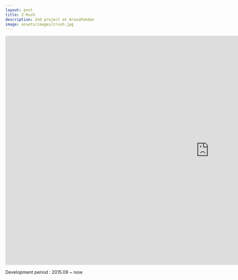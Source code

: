 ```yaml
---
layout: post
title: Z-Rush
description: 2nd project at ArasoPandan
image: assets/images/zrush.jpg
---
```


<iframe width="1280" height="720" src="https://www.youtube.com/embed/hYKUAhHKNIU" frameborder="0" allowfullscreen></iframe>

Development period : 2015.09 ~ now
